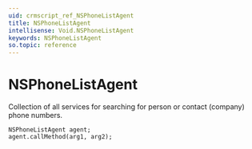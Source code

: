 ```yaml
---
uid: crmscript_ref_NSPhoneListAgent
title: NSPhoneListAgent
intellisense: Void.NSPhoneListAgent
keywords: NSPhoneListAgent
so.topic: reference
---
```


# NSPhoneListAgent

Collection of all services for searching for person or contact (company) phone numbers.

```crmscript
NSPhoneListAgent agent;
agent.callMethod(arg1, arg2);
```
